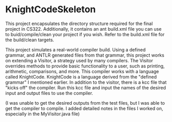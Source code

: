 # KnightCodeSkeleton

This project encapsulates the directory structure required for the final project in CS322. Additionally, it contains an ant build.xml file you can use to buid/compile/clean your project if you wish. Refer to the build.xml file for the build/clean targets.

This project simulates a real-world compiler build. Using a defined grammar, and ANTLR generated files from that grammar, this project works on extending a Visitor, a strategy used by many compilers. The Visitor overrides methods to provide basic functionality to a user, such as printing, arithmetic, comparisons, and more. This compiler works with a language called KnightCode. KnightCode is a language derived from the "defined grammar" I mentioned earlier. In addition to the visitor, there is a kcc file that "kicks off" the compiler. Run this kcc file and input the names of the desired input and output files to use the compiler.

(I was unable to get the desired outputs from the test files, but I was able to get the compiler to compile. I added detailed notes in the files I worked on, especially in the MyVisitor.java file)

